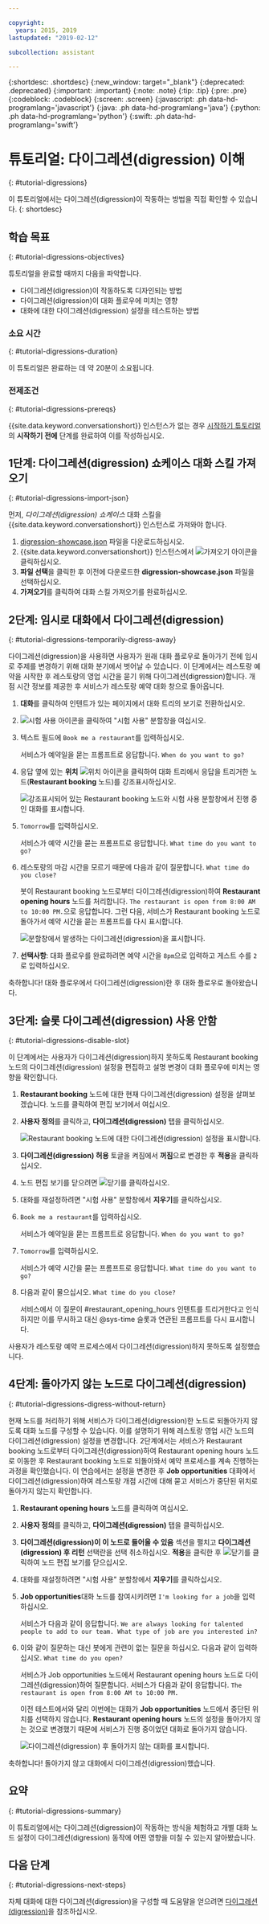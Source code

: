 ```yaml
---

copyright:
  years: 2015, 2019
lastupdated: "2019-02-12"

subcollection: assistant

---
```


{:shortdesc: .shortdesc}
{:new_window: target="_blank"}
{:deprecated: .deprecated}
{:important: .important}
{:note: .note}
{:tip: .tip}
{:pre: .pre}
{:codeblock: .codeblock}
{:screen: .screen}
{:javascript: .ph data-hd-programlang='javascript'}
{:java: .ph data-hd-programlang='java'}
{:python: .ph data-hd-programlang='python'}
{:swift: .ph data-hd-programlang='swift'}

# 튜토리얼: 다이그레션(digression) 이해
{: #tutorial-digressions}

이 튜토리얼에서는 다이그레션(digression)이 작동하는 방법을 직접 확인할 수 있습니다.
{: shortdesc}

## 학습 목표
{: #tutorial-digressions-objectives}

튜토리얼을 완료할 때까지 다음을 파악합니다.

- 다이그레션(digression)이 작동하도록 디자인되는 방법
- 다이그레션(digression)이 대화 플로우에 미치는 영향
- 대화에 대한 다이그레션(digression) 설정을 테스트하는 방법

### 소요 시간
{: #tutorial-digressions-duration}

이 튜토리얼은 완료하는 데 약 20분이 소요됩니다.

### 전제조건
{: #tutorial-digressions-prereqs}

{{site.data.keyword.conversationshort}} 인스턴스가 없는 경우 [시작하기 튜토리얼](/docs/services/assistant?topic=assistant-getting-started#getting-started-prerequisites)의 **시작하기 전에** 단계를 완료하여 이를 작성하십시오.

## 1단계: 다이그레션(digression) 쇼케이스 대화 스킬 가져오기
{: #tutorial-digressions-import-json}

먼저, *다이그레션(digression) 쇼케이스* 대화 스킬을 {{site.data.keyword.conversationshort}} 인스턴스로 가져와야 합니다.

1.  [digression-showcase.json](https://github.com/watson-developer-cloud/community/raw/master/watson-assistant/digression-showcase.json) 파일을 다운로드하십시오.
1.  {{site.data.keyword.conversationshort}} 인스턴스에서 ![가져오기](images/workspace_import.png) 아이콘을 클릭하십시오.
1.  **파일 선택**을 클릭한 후 이전에 다운로드한 **digression-showcase.json** 파일을 선택하십시오.
1.  **가져오기**를 클릭하여 대화 스킬 가져오기를 완료하십시오.

## 2단계: 임시로 대화에서 다이그레션(digression)
{: #tutorial-digressions-temporarily-digress-away}

다이그레션(digression)을 사용하면 사용자가 원래 대화 플로우로 돌아가기 전에 임시로 주제를 변경하기 위해 대화 분기에서 벗어날 수 있습니다. 이 단계에서는 레스토랑 예약을 시작한 후 레스토랑의 영업 시간을 묻기 위해 다이그레션(digression)합니다. 개점 시간 정보를 제공한 후 서비스가 레스토랑 예약 대화 창으로 돌아옵니다.

1.  **대화**를 클릭하여 인텐트가 있는 페이지에서 대화 트리의 보기로 전환하십시오.

1.  ![시험 사용](images/ask_watson.png) 아이콘을 클릭하여 "시험 사용" 분할창을 여십시오.
1.  텍스트 필드에 `Book me a restaurant`를 입력하십시오.

    서비스가 예약일을 묻는 프롬프트로 응답합니다. `When do you want to go?`

1.  응답 옆에 있는 **위치** ![위치](images/location.png) 아이콘을 클릭하여 대화 트리에서 응답을 트리거한 노드(**Restaurant booking** 노드)를 강조표시하십시오.

    ![강조표시되어 있는 Restaurant booking 노드와 시험 사용 분할창에서 진행 중인 대화를 표시합니다.](images/tut-dig-location.png)
1.  `Tomorrow`를 입력하십시오.

    서비스가 예약 시간을 묻는 프롬프트로 응답합니다. `What time do you want to go?`

1.  레스토랑의 마감 시간을 모르기 때문에 다음과 같이 질문합니다. `What time do you close?`

    봇이 Restaurant booking 노드로부터 다이그레션(digression)하여 **Restaurant opening hours** 노드를 처리합니다. `The restaurant is open from 8:00 AM to 10:00 PM.`으로 응답합니다. 그런 다음, 서비스가 Restaurant booking 노드로 돌아가서 예약 시간을 묻는 프롬프트를 다시 표시합니다.

    ![분할창에서 발생하는 다이그레션(digression)을 표시합니다.](images/tut-dig-digression.png)
1.  **선택사항**: 대화 플로우를 완료하려면 예약 시간을 `8pm`으로 입력하고 게스트 수를 `2`로 입력하십시오.

축하합니다! 대화 플로우에서 다이그레션(digression)한 후 대화 플로우로 돌아왔습니다.

## 3단계: 슬롯 다이그레션(digression) 사용 안함
{: #tutorial-digressions-disable-slot}

이 단계에서는 사용자가 다이그레션(digression)하지 못하도록 Restaurant booking 노드의 다이그레션(digression) 설정을 편집하고 설명 변경이 대화 플로우에 미치는 영향을 확인합니다.

1.  **Restaurant booking** 노드에 대한 현재 다이그레션(digression) 설정을 살펴보겠습니다. 노드를 클릭하여 편집 보기에서 여십시오.

1.  **사용자 정의**를 클릭하고, **다이그레션(digression)** 탭을 클릭하십시오.

    ![Restaurant booking 노드에 대한 다이그레션(digression) 설정을 표시합니다.](images/tut-dig-resto-settings.png)

1.  **다이그레션(digression) 허용** 토글을 켜짐에서 **꺼짐**으로 변경한 후 **적용**을 클릭하십시오.

1.  노드 편집 보기를 닫으려면 ![닫기](images/close.png)를 클릭하십시오.

1.  대화를 재설정하려면 "시험 사용" 분할창에서 **지우기**를 클릭하십시오.

1.  `Book me a restaurant`를 입력하십시오.

    서비스가 예약일을 묻는 프롬프트로 응답합니다. `When do you want to go?`

1.  `Tomorrow`를 입력하십시오.

    서비스가 예약 시간을 묻는 프롬프트로 응답합니다. `What time do you want to go?`

1.  다음과 같이 물으십시오. `What time do you close?`

    서비스에서 이 질문이 #restaurant_opening_hours 인텐트를 트리거한다고 인식하지만 이를 무시하고 대신 @sys-time 슬롯과 연관된 프롬프트를 다시 표시합니다.

사용자가 레스토랑 예약 프로세스에서 다이그레션(digression)하지 못하도록 설정했습니다.

## 4단계: 돌아가지 않는 노드로 다이그레션(digression)
{: #tutorial-digressions-digress-without-return}

현재 노드를 처리하기 위해 서비스가 다이그레션(digression)한 노드로 되돌아가지 않도록 대화 노드를 구성할 수 있습니다. 이를 설명하기 위해 레스토랑 영업 시간 노드의 다이그레션(digression) 설정을 변경합니다. 2단계에서는 서비스가 Restaurant booking 노드로부터 다이그레션(digression)하여 Restaurant opening hours 노드로 이동한 후 Restaurant booking 노드로 되돌아와서 예약 프로세스를 계속 진행하는 과정을 확인했습니다. 이 연습에서는 설정을 변경한 후 **Job opportunities** 대화에서 다이그레션(digression)하여 레스토랑 개점 시간에 대해 묻고 서비스가 중단된 위치로 돌아가지 않는지 확인합니다.

1.  **Restaurant opening hours** 노드를 클릭하여 여십시오.

1.  **사용자 정의**를 클릭하고, **다이그레션(digression)** 탭을 클릭하십시오.

1.  **다이그레션(digression)이 이 노드로 들어올 수 있음** 섹션을 펼치고 **다이그레션(digression) 후 리턴** 선택란을 선택 취소하십시오. **적용**을 클릭한 후 ![닫기](images/close.png)를 클릭하여 노드 편집 보기를 닫으십시오.

1.  대화를 재설정하려면 "시험 사용" 분할창에서 **지우기**를 클릭하십시오.

1.  **Job opportunities**대화 노드를 참여시키려면 `I'm looking for a job`을 입력하십시오.

    서비스가 다음과 같이 응답합니다. `We are always looking for talented people to add to our team. What type of job are you interested in?`

1.  이와 같이 질문하는 대신 봇에게 관련이 없는 질문을 하십시오. 다음과 같이 입력하십시오. `What time do you open?`

    서비스가 Job opportunities 노드에서 Restaurant opening hours 노드로 다이그레션(digression)하여 질문합니다. 서비스가 다음과 같이 응답합니다. `The restaurant is open from 8:00 AM to 10:00 PM.`

    이전 테스트에서와 달리 이번에는 대화가 **Job opportunities** 노드에서 중단된 위치를 선택하지 않습니다. **Restaurant opening hours** 노드의 설정을 돌아가지 않는 것으로 변경했기 때문에 서비스가 진행 중이었던 대화로 돌아가지 않습니다.

    ![다이그레션(digression) 후 돌아가지 않는 대화를 표시합니다.](images/tut-dig-noreturn.png)

축하합니다! 돌아가지 않고 대화에서 다이그레션(digression)했습니다.

## 요약
{: #tutorial-digressions-summary}

이 튜토리얼에서는 다이그레션(digression)이 작동하는 방식을 체험하고 개별 대화 노드 설정이 다이그레션(digression) 동작에 어떤 영향을 미칠 수 있는지 알아봤습니다.

## 다음 단계
{: #tutorial-digressions-next-steps}

자체 대화에 대한 다이그레션(digression)을 구성할 때 도움말을 얻으려면 [다이그레션(digression)](/docs/services/assistant?topic=assistant-dialog-runtime#dialog-runtime-digressions)을 참조하십시오.
